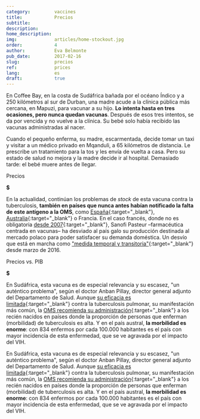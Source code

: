```yaml
---
category:         vaccines
title:            Precios
subtitle:         
description:      
home_description: 
img:              articles/home-stockout.jpg
order:            4
author:           Eva Belmonte
pub_date:         2017-02-16
slug:             precios
ref:              prices
lang:             es
draft:            true
---
```


<div class="container page-content" markdown="1">
  <div class="page-content-container" markdown="1">

En Coffee Bay, en la costa de Sudáfrica bañada por el océano Índico y a 250 kilómetros al sur de Durban, una madre acude a la clínica pública más cercana, en Mapuzi, para vacunar a su hijo. **Lo intenta hasta en tres ocasiones, pero nunca quedan vacunas**. Después de esos tres intentos, se da por vencida y no vuelve a la clínica. Su bebé solo había recibido las vacunas administradas al nacer.

Cuando el pequeño enferma, su madre, escarmentada, decide tomar un taxi y visitar a un médico privado en Mqanduli, a 65 kilómetros de distancia. Le prescribe un tratamiento para la tos y les envía de vuelta a casa. Pero su estado de salud no mejora y la madre decide ir al hospital. Demasiado tarde: el bebé muere antes de llegar.

</div>
<div class="graph-container">
  <p class="graph-container-caption">Precios</p>
  <div id="vaccine-prices-graph" class="scatterplot-graph">
    <div class="tooltip top" role="tooltip">
      <div class="tooltip-arrow"></div>
      <div class="tooltip-inner">
        <p class="title"></p>
        <p class="description"><span class="vaccine"></span></p>
        <p class="description"><strong>$<span class="price"></span></strong></p>
        <p class="description"><span class="dosis"></span><span class="company"></span></p>
      </div>
    </div>
  </div>
</div>
<div class="page-content-container" markdown="1">

En la actualidad, continúan los problemas de *stock* de esta vacuna contra la tuberculosis, **también en países que nunca antes habían notificado la falta de este antígeno a la OMS**, como [España](https://cima.aemps.es/cima/fichasTecnicas.do?metodo=detalleDesabastecido&codNacional=758854){:target="_blank"}, [Australia](http://apps.tga.gov.au/PROD/MSI/Search/Details/mycobacterium-bovis-bacillus-calmette-and-guerin-bcg-strain){:target="_blank"} o Francia. En el caso francés, donde no es obligatoria [desde 2007](https://www.legifrance.gouv.fr/affichTexte.do;?cidTexte=LEGITEXT000006056619){:target="_blank"}, Sanofi Pasteur –farmacéutica centrada en vacunas– ha desviado al país galo su producción destinada al mercado polaco para poder satisfacer su demanda doméstica. Un desvío que está en marcha como ["medida temporal y transitoria"](http://ansm.sante.fr/S-informer/Informations-de-securite-Ruptures-de-stock-des-medicaments/VACCIN-BCG-SSI-poudre-et-solvant-pour-suspension-injectable-Rupture-de-stock){:target="_blank"} desde marzo de 2016.

</div>
<div class="graph-container">
  <p class="graph-container-caption">Precios vs. PIB</p>
  <div id="vaccine-prices-gdp-graph" class="scatterplot-graph">
    <div class="tooltip top" role="tooltip">
      <div class="tooltip-arrow"></div>
      <div class="tooltip-inner">
        <p class="title"></p>
        <p class="description"><span class="vaccine"></span></p>
        <p class="description"><strong>$<span class="price"></span></strong></p>
        <p class="description"><span class="dosis"></span><span class="company"></span></p>
      </div>
    </div>
  </div>
</div>
<div class="page-content-container" markdown="1">

En Sudáfrica, esta vacuna es de especial relevancia y su escasez, "un auténtico problema", según el doctor Anban Pillay, director general adjunto del Departamento de Salud. Aunque [su eficacia es limitada](http://www.who.int/immunization/wer7904BCG_Jan04_position_paper_SP.pdf){:target="_blank"} contra la tuberculosis pulmonar, su manifestación más común, la [OMS recomienda su administración](http://www.who.int/immunization/wer7904BCG_Jan04_position_paper_SP.pdf#page=2){:target="_blank"} a los recién nacidos en países donde la proporción de personas que enferman (morbilidad) de tuberculosis es alta. Y en el país austral, **la morbilidad es enorme**: con 834 enfermos por cada 100.000 habitantes es el país con mayor incidencia de esta enfermedad, que se ve agravada por el impacto del VIH.

En Sudáfrica, esta vacuna es de especial relevancia y su escasez, "un auténtico problema", según el doctor Anban Pillay, director general adjunto del Departamento de Salud. Aunque [su eficacia es limitada](http://www.who.int/immunization/wer7904BCG_Jan04_position_paper_SP.pdf){:target="_blank"} contra la tuberculosis pulmonar, su manifestación más común, la [OMS recomienda su administración](http://www.who.int/immunization/wer7904BCG_Jan04_position_paper_SP.pdf#page=2){:target="_blank"} a los recién nacidos en países donde la proporción de personas que enferman (morbilidad) de tuberculosis es alta. Y en el país austral, **la morbilidad es enorme**: con 834 enfermos por cada 100.000 habitantes es el país con mayor incidencia de esta enfermedad, que se ve agravada por el impacto del VIH.

  </div>
</div>